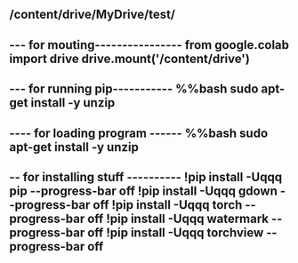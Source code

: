 /content/drive/MyDrive/test/
-------------------------------
--- for mouting----------------
from google.colab import drive
drive.mount('/content/drive')
------------------------------
--- for running pip-----------
%%bash
sudo apt-get install -y unzip
-------------------------------
---- for loading program ------ 
%%bash
sudo apt-get install -y unzip
----------------------------------
-- for installing stuff ----------
!pip install -Uqqq pip --progress-bar off
!pip install -Uqqq gdown --progress-bar off
!pip install -Uqqq torch --progress-bar off
!pip install -Uqqq watermark --progress-bar off
!pip install -Uqqq torchview --progress-bar off
-------------------------------------

